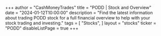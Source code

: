 +++
author = "CashMoneyTrades"
title = "PODD | Stock and Overview"
date = "2024-01-12T10:00:00"
description = "Find the latest information about trading PODD stock for a full financial overview to help with your stock trading and investing."
tags = [
   "Stocks",
]
layout = "stocks"
ticker = "PODD"
disableListPage = true
+++
